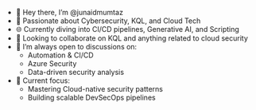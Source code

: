 - 👋 Hey there, I’m @junaidmumtaz
- 🔐 Passionate about Cybersecurity, KQL, and Cloud Tech
- 🌐 Currently diving into CI/CD pipelines, Generative AI, and Scripting
- 🚀 Looking to collaborate on KQL and anything related to cloud security
- 🔄 I’m always open to discussions on:
    - Automation & CI/CD
    - Azure Security
    - Data-driven security analysis
- 🎯 Current focus:
    - Mastering Cloud-native security patterns
    - Building scalable DevSecOps pipelines

<!---
junaidmumtaz/junaidmumtaz is a ✨ special ✨ repository because its `README.md` (this file) appears on your GitHub profile.
You can click the Preview link to take a look at your changes.
--->
